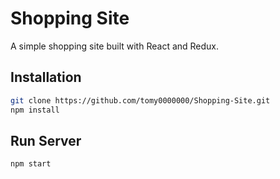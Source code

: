 # Shopping Site

A simple shopping site built with React and Redux.

## Installation

```bash
git clone https://github.com/tomy0000000/Shopping-Site.git
npm install
```

## Run Server

```bash
npm start
```
